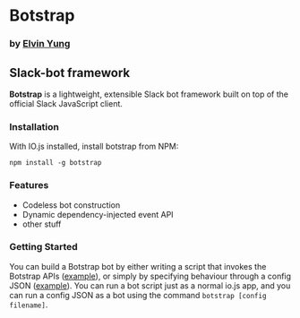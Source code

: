 # Botstrap
### by [Elvin Yung](https://github.com/elvinyung)
## Slack-bot framework

**Botstrap** is a lightweight, extensible Slack bot framework built on top of the official Slack JavaScript client.

### Installation
With IO.js installed, install botstrap from NPM:

```
npm install -g botstrap
```

### Features
* Codeless bot construction
* Dynamic dependency-injected event API
* other stuff

### Getting Started
You can build a Botstrap bot by either writing a script that invokes the Botstrap APIs ([example](https://github.com/elvinyung/botstrap/blob/master/examples/quickstart/bot.js)), or simply by specifying behaviour through a config JSON ([example](https://github.com/elvinyung/botstrap/blob/master/config.example.json)). You can run a bot script just as a normal io.js app, and you can run a config JSON as a bot using the command `botstrap [config filename]`.
